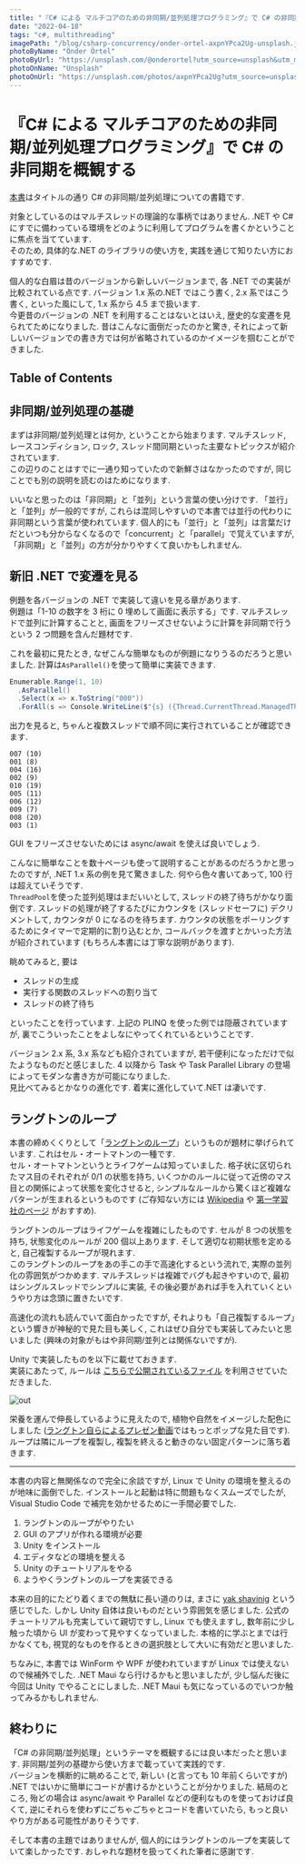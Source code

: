 ```yaml
---
title: "『C# による マルチコアのための非同期/並列処理プログラミング』で C# の非同期を概観する"
date: "2022-04-18"
tags: "c#, multithreading"
imagePath: "/blog/csharp-concurrency/onder-ortel-axpnYPca2Ug-unsplash.jpg"
photoByName: "Önder Örtel"
photoByUrl: "https://unsplash.com/@onderortel?utm_source=unsplash&utm_medium=referral&utm_content=creditCopyText"
photoOnName: "Unsplash"
photoOnUrl: "https://unsplash.com/photos/axpnYPca2Ug?utm_source=unsplash&utm_medium=referral&utm_content=creditCopyText"
---
```


# 『C# による マルチコアのための非同期/並列処理プログラミング』で C# の非同期を概観する

[本書](https://gihyo.jp/book/2013/978-4-7741-5828-0)はタイトルの通り C# の非同期/並列処理についての書籍です.

対象としているのはマルチスレッドの理論的な事柄ではありません. .NET や C# にすでに備わっている環境をどのように利用してプログラムを書くかということに焦点を当てています.  
そのため, 具体的な.NET のライブラリの使い方を, 実践を通じて知りたい方におすすめです.

個人的な白眉は昔のバージョンから新しいバージョンまで, 各 .NET での実装が比較されている点です. バージョン 1.x 系の.NET ではこう書く, 2.x 系ではこう書く, といった風にして, 1.x 系から 4.5 まで扱います.  
今更昔のバージョンの .NET を利用することはないとはいえ, 歴史的な変遷を見られてためになりました. 昔はこんなに面倒だったのかと驚き, それによって新しいバージョンでの書き方では何が省略されているのかイメージを掴むことができました.

## Table of Contents

## 非同期/並列処理の基礎

まずは非同期/並列処理とは何か, ということから始まります. マルチスレッド, レースコンディション, ロック, スレッド間同期といった主要なトピックスが紹介されています.  
この辺りのことはすでに一通り知っていたので新鮮さはなかったのですが, 同じことでも別の説明を読むのはためになります.

いいなと思ったのは「非同期」と「並列」という言葉の使い分けです. 「並行」と「並列」が一般的ですが, これらは混同しやすいので本書では並行の代わりに非同期という言葉が使われています. 個人的にも「並行」と「並列」は言葉だけだといつも分からなくなるので「concurrent」と「parallel」で覚えていますが, 「非同期」と「並列」の方が分かりやすくて良いかもしれません.

## 新旧 .NET で変遷を見る

例題を各バージョンの .NET で実装して違いを見る章があります.  
例題は「1-10 の数字を 3 桁に 0 埋めして画面に表示する」です. マルチスレッドで並列に計算することと, 画面をフリーズさせないように計算を非同期で行うという 2 つ問題を含んだ題材です.

これを最初に見たとき, なぜこんな簡単なものが例題になりうるのだろうと思いました. 計算は`AsParallel()`を使って簡単に実装できます.

```cs
Enumerable.Range(1, 10)
  .AsParallel()
  .Select(x => x.ToString("000"))
  .ForAll(s => Console.WriteLine($"{s} ({Thread.CurrentThread.ManagedThreadId})"));
```

出力を見ると, ちゃんと複数スレッドで順不同に実行されていることが確認できます.

```
007 (10)
001 (8)
004 (16)
002 (9)
010 (19)
005 (11)
006 (12)
009 (7)
008 (20)
003 (1)
```

GUI をフリーズさせないためには async/await を使えば良いでしょう.

こんなに簡単なことを数十ページも使って説明することがあるのだろうかと思ったのですが, .NET 1.x 系の例を見て驚きました. 何やら色々書いてあって, 100 行は超えていそうです.  
`ThreadPool`を使った並列処理はまだいいとして, スレッドの終了待ちがかなり面倒です. スレッドの処理が終了するたびにカウンタを (スレッドセーフに) デクリメントして, カウンタが 0 になるのを待ちます. カウンタの状態をポーリングするためにタイマーで定期的に割り込むとか, コールバックを渡すとかいった方法が紹介されています (もちろん本書には丁寧な説明があります).

眺めてみると, 要は
- スレッドの生成
- 実行する関数のスレッドへの割り当て
- スレッドの終了待ち

といったことを行っています. 上記の PLINQ を使った例では隠蔽されていますが, 裏でこういったことをよしなにやってくれているということです.  

バージョン 2.x 系, 3.x 系なども紹介されていますが, 若干便利になっただけで似たようなものだと感じました. 4 以降から Task や Task Parallel Library の登場によってモダンな書き方が可能になりました.  
見比べてみるとかなりの進化です. 着実に進化していて.NET は凄いです.

## ラングトンのループ

本書の締めくくりとして「[ラングトンのループ](https://en.wikipedia.org/wiki/Langton's_loops)」というものが題材に挙げられています. これはセル・オートマトンの一種です.  
セル・オートマトンというとライフゲームは知っていました. 格子状に区切られたマス目のそれぞれが 0/1 の状態を持ち, いくつかのルールに従って近傍のマス目との関係によって状態を変化させると, シンプルなルールから驚くほど複雑なパターンが生まれるというものです (ご存知ない方には [Wikipedia](https://ja.wikipedia.org/wiki/%E3%83%A9%E3%82%A4%E3%83%95%E3%82%B2%E3%83%BC%E3%83%A0) や [第一学習社のページ](http://www.daiichi-g.co.jp/osusume/forfun/07_lifegame/07.html) がおすすめ).

ラングトンのループはライフゲームを複雑にしたものです. セルが 8 つの状態を持ち, 状態変化のルールが 200 個以上あります. そして適切な初期状態を定めると, 自己複製するループが現れます.  
このラングトンのループをあの手この手で高速化するという流れで, 実際の並列化の雰囲気がつかめます. マルチスレッドは複雑でバグも起きやすいので, 最初はシングルスレッドでシンプルに実装, その後必要があれば手を入れていくというやり方は念頭に置きたいです.

高速化の流れも読んでいて面白かったですが, それよりも「自己複製するループ」という響きが神秘的で見た目も美しく, これはぜひ自分でも実装してみたいと思いました (興味の対象がもはや非同期/並列とは関係ないですが).

Unity で実装したものを以下に載せておきます.  
実装にあたって, ルールは [こちらで公開されているファイル](https://github.com/GollyGang/ruletablerepository/blob/gh-pages/downloads/Langtons-Loops.table) を利用させていただきました.

![out](https://github.com/momori256/momori.dev/assets/90558309/5ba1ab28-149b-4a06-87b8-7fd65cd265af)

栄養を運んで伸長しているように見えたので, 植物や自然をイメージした配色にしました ([ラングトン自らによるプレゼン動画](https://www.youtube.com/watch?v=2iDc4C6vbcc)ではもっとポップな見た目です).  
ループは隣にループを複製し, 複製を終えると動きのない固定パターンに落ち着きます.

---

本書の内容と無関係なので完全に余談ですが, Linux で Unity の環境を整えるのが地味に面倒でした. インストールと起動は特に問題もなくスムーズでしたが, Visual Studio Code で補完を効かせるために一手間必要でした.

1. ラングトンのループがやりたい
2. GUI のアプリが作れる環境が必要
3. Unity をインストール
4. エディタなどの環境を整える
5. Unity のチュートリアルをやる
6. ようやくラングトンのループを実装できる

本来の目的にたどり着くまでの無駄に長い道のりは, まさに [yak shavinig](http://0xcc.net/blog/archives/000196.html) という感じでした.
しかし Unity 自体は良いものだという雰囲気を感じました. 公式のチュートリアルも充実していて親切ですし, Linux でも使えますし, 数年前に少し触った頃から UI が変わって見やすくなっていました. 本格的に学ぶとまでは行かなくても, 視覚的なものを作るときの選択肢として大いに有効だと思いました.

ちなみに, 本書では WinForm や WPF が使われていますが Linux では使えないので候補外でした. .NET Maui なら行けるかもと思いましたが, 少し悩んだ後に今回は Unity でやることにしました. .NET Maui も気になっているのでいつか触ってみるかもしれません.

## 終わりに

「C# の非同期/並列処理」というテーマを概観するには良い本だったと思います. 非同期/並列の基礎から使い方まで載っていて実践的です.  
バージョンを横断的に眺めることで, 新しい (と言っても 10 年前くらいですが) .NET ではいかに簡単にコードが書けるかということが分かりました. 結局のところ, 殆どの場合は async/await や Parallel などの便利なものを使っておけば良くて, 逆にそれらを使わずにごちゃごちゃとコードを書いていたら, もっと良いやり方がある可能性がありそうです.

そして本書の主題ではありませんが, 個人的にはラングトンのループを実装していて楽しかったです. おしゃれな題材を扱ってくれた筆者に感謝です.
